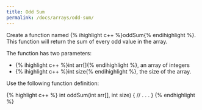 ```yaml
---
title: Odd Sum
permalink: /docs/arrays/odd-sum/
---
```

Create a function named {% ihighlight c++ %}oddSum{% endihighlight %}. This function will return the sum of every odd value in the array.

The function has two parameters:
- {% ihighlight c++ %}int arr[]{% endihighlight %}, an array of integers
- {% ihighlight c++ %}int size{% endihighlight %}, the size of the array.

Use the following function definition:

{% highlight c++ %}
int oddSum(int arr[], int size) {
    // . . .
}
{% endhighlight %}
